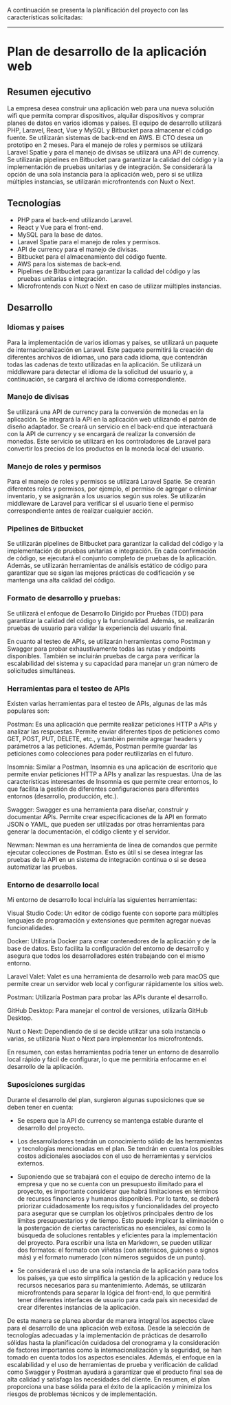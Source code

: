 A continuación se presenta la planificación del proyecto con las características solicitadas:

---

# Plan de desarrollo de la aplicación web

## Resumen ejecutivo

La empresa desea construir una aplicación web para una nueva solución wifi que permita comprar dispositivos, alquilar dispositivos y comprar planes de datos en varios idiomas y países. El equipo de desarrollo utilizará PHP, Laravel, React, Vue y MySQL y Bitbucket para almacenar el código fuente. Se utilizarán sistemas de back-end en AWS. El CTO desea un prototipo en 2 meses. Para el manejo de roles y permisos se utilizará Laravel Spatie y para el manejo de divisas se utilizará una API de currency. Se utilizarán pipelines en Bitbucket para garantizar la calidad del código y la implementación de pruebas unitarias y de integración. Se considerará la opción de una sola instancia para la aplicación web, pero si se utiliza múltiples instancias, se utilizarán microfrontends con Nuxt o Next.

## Tecnologías

- PHP para el back-end utilizando Laravel.
- React y Vue para el front-end.
- MySQL para la base de datos.
- Laravel Spatie para el manejo de roles y permisos.
- API de currency para el manejo de divisas.
- Bitbucket para el almacenamiento del código fuente.
- AWS para los sistemas de back-end.
- Pipelines de Bitbucket para garantizar la calidad del código y las pruebas unitarias e integración.
- Microfrontends con Nuxt o Next en caso de utilizar múltiples instancias.

## Desarrollo

### Idiomas y países

Para la implementación de varios idiomas y países, se utilizará un paquete de internacionalización en Laravel. Este paquete permitirá la creación de diferentes archivos de idiomas, uno para cada idioma, que contendrán todas las cadenas de texto utilizadas en la aplicación. Se utilizará un middleware para detectar el idioma de la solicitud del usuario y, a continuación, se cargará el archivo de idioma correspondiente.

### Manejo de divisas

Se utilizará una API de currency para la conversión de monedas en la aplicación. Se integrará la API en la aplicación web utilizando el patrón de diseño adaptador. Se creará un servicio en el back-end que interactuará con la API de currency y se encargará de realizar la conversión de monedas. Este servicio se utilizará en los controladores de Laravel para convertir los precios de los productos en la moneda local del usuario.

### Manejo de roles y permisos

Para el manejo de roles y permisos se utilizará Laravel Spatie. Se crearán diferentes roles y permisos, por ejemplo, el permiso de agregar o eliminar inventario, y se asignarán a los usuarios según sus roles. Se utilizarán middleware de Laravel para verificar si el usuario tiene el permiso correspondiente antes de realizar cualquier acción.

### Pipelines de Bitbucket

Se utilizarán pipelines de Bitbucket para garantizar la calidad del código y la implementación de pruebas unitarias e integración. En cada confirmación de código, se ejecutará el conjunto completo de pruebas de la aplicación. Además, se utilizarán herramientas de análisis estático de código para garantizar que se sigan las mejores prácticas de codificación y se mantenga una alta calidad del código.

### Formato de desarrollo y pruebas:

Se utilizará el enfoque de Desarrollo Dirigido por Pruebas (TDD) para garantizar la calidad del código y la funcionalidad. Además, se realizarán pruebas de usuario para validar la experiencia del usuario final.

En cuanto al testeo de APIs, se utilizarán herramientas como Postman y Swagger para probar exhaustivamente todas las rutas y endpoints disponibles. También se incluirán pruebas de carga para verificar la escalabilidad del sistema y su capacidad para manejar un gran número de solicitudes simultáneas.

### Herramientas para el testeo de APIs
Existen varias herramientas para el testeo de APIs, algunas de las más populares son:

Postman: Es una aplicación que permite realizar peticiones HTTP a APIs y analizar las respuestas. Permite enviar diferentes tipos de peticiones como GET, POST, PUT, DELETE, etc., y también permite agregar headers y parámetros a las peticiones. Además, Postman permite guardar las peticiones como colecciones para poder reutilizarlas en el futuro.

Insomnia: Similar a Postman, Insomnia es una aplicación de escritorio que permite enviar peticiones HTTP a APIs y analizar las respuestas. Una de las características interesantes de Insomnia es que permite crear entornos, lo que facilita la gestión de diferentes configuraciones para diferentes entornos (desarrollo, producción, etc.).

Swagger: Swagger es una herramienta para diseñar, construir y documentar APIs. Permite crear especificaciones de la API en formato JSON o YAML, que pueden ser utilizadas por otras herramientas para generar la documentación, el código cliente y el servidor.

Newman: Newman es una herramienta de línea de comandos que permite ejecutar colecciones de Postman. Esto es útil si se desea integrar las pruebas de la API en un sistema de integración continua o si se desea automatizar las pruebas.

### Entorno de desarrollo local
Mi entorno de desarrollo local incluiría las siguientes herramientas:

Visual Studio Code: Un editor de código fuente con soporte para múltiples lenguajes de programación y extensiones que permiten agregar nuevas funcionalidades.

Docker: Utilizaría Docker para crear contenedores de la aplicación y de la base de datos. Esto facilita la configuración del entorno de desarrollo y asegura que todos los desarrolladores estén trabajando con el mismo entorno.

Laravel Valet: Valet es una herramienta de desarrollo web para macOS que permite crear un servidor web local y configurar rápidamente los sitios web.

Postman: Utilizaría Postman para probar las APIs durante el desarrollo.

GitHub Desktop: Para manejar el control de versiones, utilizaría GitHub Desktop.

Nuxt o Next: Dependiendo de si se decide utilizar una sola instancia o varias, se utilizaría Nuxt o Next para implementar los microfrontends.

En resumen, con estas herramientas podría tener un entorno de desarrollo local rápido y fácil de configurar, lo que me permitiría enfocarme en el desarrollo de la aplicación.


### Suposiciones surgidas
Durante el desarrollo del plan, surgieron algunas suposiciones que se deben tener en cuenta:

- Se espera que la API de currency se mantenga estable durante el desarrollo del proyecto.
- Los desarrolladores tendrán un conocimiento sólido de las herramientas y tecnologías mencionadas en el plan.
Se tendrán en cuenta los posibles costos adicionales asociados con el uso de herramientas y servicios externos.

- Suponiendo que se trabajará con el equipo de derecho interno de la empresa y que no se cuenta con un presupuesto ilimitado para el proyecto, es importante considerar que habrá limitaciones en términos de recursos financieros y humanos disponibles. Por lo tanto, se deberá priorizar cuidadosamente los requisitos y funcionalidades del proyecto para asegurar que se cumplan los objetivos principales dentro de los límites presupuestarios y de tiempo. Esto puede implicar la eliminación o la postergación de ciertas características no esenciales, así como la búsqueda de soluciones rentables y eficientes para la implementación del proyecto.
Para escribir una lista en Markdown, se pueden utilizar dos formatos: el formato con viñetas (con asteriscos, guiones o signos más) y el formato numerado (con números seguidos de un punto). 
 - Se considerará el uso de una sola instancia de la aplicación para todos los países, ya que esto simplifica la gestión de la aplicación y reduce los recursos necesarios para su mantenimiento. Además, se utilizarán microfrontends para separar la lógica del front-end, lo que permitirá tener diferentes interfaces de usuario para cada país sin necesidad de crear diferentes instancias de la aplicación.

De esta manera se planea abordar de manera integral los aspectos clave para el desarrollo de una aplicación web exitosa. Desde la selección de tecnologías adecuadas y la implementación de prácticas de desarrollo sólidas hasta la planificación cuidadosa del cronograma y la consideración de factores importantes como la internacionalización y la seguridad, se han tomado en cuenta todos los aspectos esenciales. Además, el enfoque en la escalabilidad y el uso de herramientas de prueba y verificación de calidad como Swagger y Postman ayudará a garantizar que el producto final sea de alta calidad y satisfaga las necesidades del cliente. En resumen, el plan proporciona una base sólida para el éxito de la aplicación y minimiza los riesgos de problemas técnicos y de implementación.
